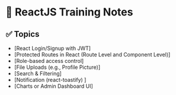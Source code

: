 # 📘 ReactJS Training Notes

## ✅ Topics

- [React Login/Signup with JWT]
- [Protected Routes in React (Route Level and Component Level)]
- [Role-based access control]
- [File Uploads (e.g., Profile Picture)]
- [Search & Filtering]
- [Notification (react-toastify) ]
- [Charts or Admin Dashboard UI]
